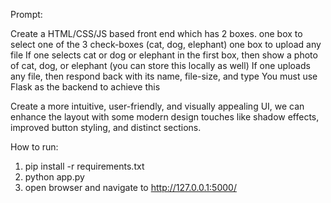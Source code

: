 Prompt:

Create a HTML/CSS/JS based front end which has 2 boxes.
one box to select one of the 3 check-boxes (cat, dog, elephant)
one box to upload any file
If one selects cat or dog or elephant in the first box, then show a photo of cat, dog, or elephant (you can store this locally as well)
If one uploads any file, then respond back with its name, file-size, and type
You must use Flask as the backend to achieve this

Create a more intuitive, user-friendly, and visually appealing UI, we can enhance the layout with some modern design touches like shadow effects, improved button styling, and distinct sections.

How to run:
1. pip install -r requirements.txt
2. python app.py
3. open browser and navigate to http://127.0.0.1:5000/
